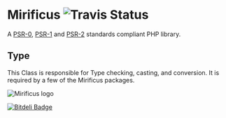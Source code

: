 # Mirificus ![Travis Status](https://api.travis-ci.org/SensibleUX/mirificus-type.png)

A [PSR-0](https://github.com/php-fig/fig-standards/blob/master/accepted/PSR-0.md), [PSR-1](https://github.com/php-fig/fig-standards/blob/master/accepted/PSR-1-basic-coding-standard.md) and [PSR-2](https://github.com/php-fig/fig-standards/blob/master/accepted/PSR-2-coding-style-guide.md) standards compliant PHP library.

## Type
This Class is responsible for Type checking, casting, and conversion. It is required by a few of the Mirificus packages.

![Mirificus logo](http://sensibleux.com/wp-content/uploads/2013/09/mirificus.png "Mirificus PHP Library")


[![Bitdeli Badge](https://d2weczhvl823v0.cloudfront.net/SensibleUX/mirificus-type/trend.png)](https://bitdeli.com/free "Bitdeli Badge")

